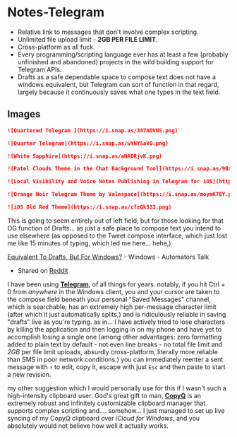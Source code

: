 # Notes-Telegram

* Relative link to messages that don't involve complex scripting.
* Unlimited file upload limit - **2GB PER FILE LIMIT**.
* Cross-platform as all fuck.
* Every programming/scripting language ever has at least a few (probably unfinished and abandoned) projects in the wild building support for Telegram APIs.
* Drafts as a safe dependable space to compose text does not have a windows equivalent, but Telegram can sort of function in that regard, largely because it continuously saves what one types in the text field. 

## Images

```markdown
![Quartered Telegram ](https://i.snap.as/387ADVNS.png)

![Quarter Telegram](https://i.snap.as/wYNY5aVO.png)

![White Sapphire](https://i.snap.as/aNADRjvK.png)

![Patel Clouds Theme in the Chat Background Tool](https://i.snap.as/9Bxz27ZX.png)

![Local Visibility and Voice Notes Publishing in Telegram for iOS](https://i.snap.as/jfBVJqyw.png)

![Orange Noir Telegram Theme by Valespace](https://i.snap.as/moymK7EY.png)

![iOS Old Red Theme](https://i.snap.as/cfzQk533.png)
```



This is going to seem entirely out of left field, but for those looking for that OG function of Drafts... as just a safe place to compose text you intend to use elsewhere (as opposed to the Tweet compose interface, which just lost me like 15 minutes of typing, which led me here... hehe,) 

[Equivalent To Drafts, But For Windows?](https://talk.automators.fm/t/equivalent-to-drafts-but-for-windows/6159/8) - Windows - Automators Talk

* Shared on [Reddit](https://www.reddit.com/r/Telegram/comments/pvd7a4/telegram_as_universal_clipboard_manager_ultimate/)

I have been using [**Telegram**](https://desktop.telegram.org/), of all things for years. notably, if you hit Ctrl + 0 from *anywhere* in the Windows client, you and your cursor are taken to the compose field beneath your personal "Saved Messages" channel, which is searchable, has an extremely high per-message character limit (after which it just automatically splits,) and is ridiculously reliable in saving "drafts" live as you're typing. as in... I have actively tried to lose characters by killing the application and then logging in on my phone and have yet to accomplish losing a single one (among other advantages: zero formatting added to plain text by default - not even line breaks - no total file limit and *2GB* per file limit uploads, absurdly cross-platform, literally more reliable than SMS in poor network conditions.) you can immediately reenter a sent message with `↑` to edit, copy it, escape with just `Esc` and then paste to start a new revision.

my other suggestion which I would personally use for this if I wasn't such a high-intensity clipboard user:
God's great gift to man, [**CopyQ**](https://hluk.github.io/CopyQ/,) is an extremely robust and infinitely customizable clipboard manager that supports complex scripting and.... somehow... I just managed to set up live syncing of my CopyQ clipboard over *iCloud for Windows*, and you absolutely would not believe how well it actually works.